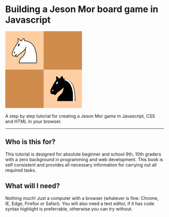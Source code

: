 # Building a Jeson Mor board game in Javascript

![](/assets/logo.png)

A step by step tutorial for creating a Jeson Mor game in Javascript, CSS and HTML in your browser.

---

## Who is this for?

This tutorial is designed for absolute beginner and school 9th, 10th graders with a zero background in programming and web development. This book is self consistent and provides all necessary information for carrying out all required tasks.

## What will I need?

Nothing much! Just a computer with a browser \(whatever is fine: Chrome, IE, Edge, Firefox or Safari\). You will also need a text editor, if it has code syntax highlight is preferrable, otherwise you can try without.

